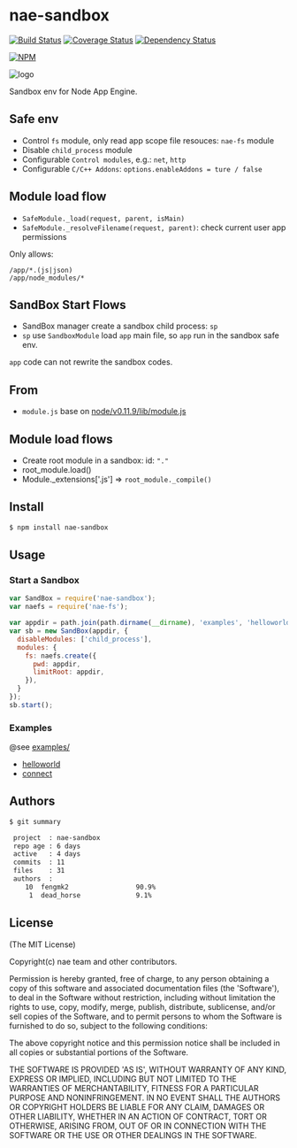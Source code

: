 nae-sandbox
=======

[![Build Status](https://secure.travis-ci.org/node-app-engine/sandbox.png)](http://travis-ci.org/node-app-engine/sandbox) [![Coverage Status](https://coveralls.io/repos/node-app-engine/sandbox/badge.png)](https://coveralls.io/r/node-app-engine/sandbox) [![Dependency Status](https://gemnasium.com/node-app-engine/sandbox.png)](https://gemnasium.com/node-app-engine/sandbox)

[![NPM](https://nodei.co/npm/nae-sandbox.png?downloads=true&stars=true)](https://nodei.co/npm/nae-sandbox/)

![logo](https://raw.github.com/node-app-engine/sandbox/master/logo.png)

Sandbox env for Node App Engine.

## Safe env

* Control `fs` module, only read app scope file resouces: `nae-fs` module
* Disable `child_process` module
* Configurable `Control modules`, e.g.: `net`, `http`
* Configurable `C/C++ Addons`: `options.enableAddons = ture / false`

## Module load flow

* `SafeModule._load(request, parent, isMain)`
* `SafeModule._resolveFilename(request, parent)`: check current user app permissions

Only allows:

```
/app/*.(js|json)
/app/node_modules/*
```

## SandBox Start Flows

* SandBox manager create a sandbox child process: `sp`
* `sp` use `SandboxModule` load `app` main file, so `app` run in the sandbox safe env.

`app` code can not rewrite the sandbox codes.

## From

* `module.js` base on [node/v0.11.9/lib/module.js](https://raw.github.com/joyent/node/v0.11.9/lib/module.js)

## Module load flows

* Create root module in a sandbox: id: `"."`
* root_module.load()
* Module._extensions['.js'] => `root_module._compile()`

## Install

```bash
$ npm install nae-sandbox
```

## Usage

### Start a Sandbox

```js
var SandBox = require('nae-sandbox');
var naefs = require('nae-fs');

var appdir = path.join(path.dirname(__dirname), 'examples', 'helloworld');
var sb = new SandBox(appdir, {
  disableModules: ['child_process'],
  modules: {
    fs: naefs.create({
      pwd: appdir,
      limitRoot: appdir,
    }),
  }
});
sb.start();
```

### Examples

@see [examples/](https://github.com/node-app-engine/sandbox/tree/master/examples)

* [helloworld](https://github.com/node-app-engine/sandbox/tree/master/examples/helloworld)
* [connect](https://github.com/node-app-engine/sandbox/tree/master/examples/connect)

## Authors

```bash
$ git summary

 project  : nae-sandbox
 repo age : 6 days
 active   : 4 days
 commits  : 11
 files    : 31
 authors  :
    10  fengmk2                 90.9%
     1  dead_horse              9.1%
```

## License

(The MIT License)

Copyright(c) nae team and other contributors.

Permission is hereby granted, free of charge, to any person obtaining
a copy of this software and associated documentation files (the
'Software'), to deal in the Software without restriction, including
without limitation the rights to use, copy, modify, merge, publish,
distribute, sublicense, and/or sell copies of the Software, and to
permit persons to whom the Software is furnished to do so, subject to
the following conditions:

The above copyright notice and this permission notice shall be
included in all copies or substantial portions of the Software.

THE SOFTWARE IS PROVIDED 'AS IS', WITHOUT WARRANTY OF ANY KIND,
EXPRESS OR IMPLIED, INCLUDING BUT NOT LIMITED TO THE WARRANTIES OF
MERCHANTABILITY, FITNESS FOR A PARTICULAR PURPOSE AND NONINFRINGEMENT.
IN NO EVENT SHALL THE AUTHORS OR COPYRIGHT HOLDERS BE LIABLE FOR ANY
CLAIM, DAMAGES OR OTHER LIABILITY, WHETHER IN AN ACTION OF CONTRACT,
TORT OR OTHERWISE, ARISING FROM, OUT OF OR IN CONNECTION WITH THE
SOFTWARE OR THE USE OR OTHER DEALINGS IN THE SOFTWARE.
